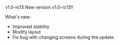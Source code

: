 v1.0-rc13
New version v1.0-rc13!!

What's new:

- Improved stability
- Modify layout
- Fix bug with changing screens during the update.
